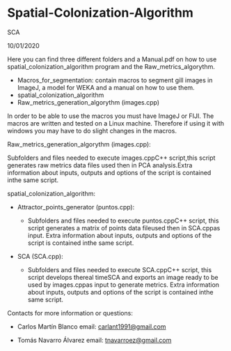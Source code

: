 # Spatial-Colonization-Algorithm
SCA 

10/01/2020

Here you can find three different folders and a Manual.pdf on how to use spatial_colonization_algorithm program and the Raw_metrics_algorythm.

  - Macros_for_segmentation: contain macros to segment gill images in ImageJ, a model for WEKA and a manual on how to use them.
  - spatial_colonization_algorithm
  - Raw_metrics_generation_algorythm (images.cpp)


In order to be able to use the macros you must have ImageJ or FIJI. The macros are written and tested on a Linux machine. Therefore if using it with windows you may have to do slight changes in the macros.


Raw_metrics_generation_algorythm (images.cpp):

  Subfolders and files needed to execute images.cppC++ script,this script generates raw metrics data files used then in PCA analysis.Extra information about inputs, outputs and options of the script is contained inthe same script.


spatial_colonization_algorithm:

  - Attractor_points_generator (puntos.cpp):
    - Subfolders and files needed to execute puntos.cppC++ script, this script generates a matrix of points data fileused then in SCA.cppas input. Extra information about inputs, outputs and options of the script is contained inthe same script.

  - SCA (SCA.cpp):
    - Subfolders and files needed to execute SCA.cppC++ script, this script develops thereal timeSCA and exports an image ready to be used by images.cppas input to generate metrics. Extra information about inputs, outputs and options of the script is contained inthe same script.



Contacts for more information or questions:

  - Carlos Martín Blanco email: carlant1991@gmail.com
  
  - Tomás Navarro Álvarez email: tnavarroez@gmail.com
